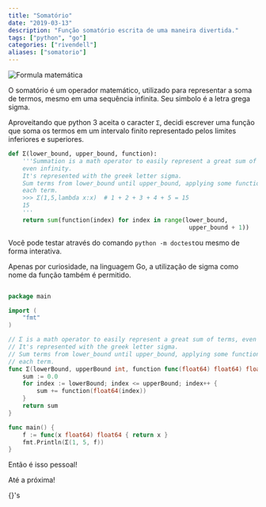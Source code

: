 ```yaml
---
title: "Somatório"
date: "2019-03-13"
description: "Função somatório escrita de uma maneira divertida."
tags: ["python", "go"]
categories: ["rivendell"]
aliases: ["somatorio"]
---
```


![Formula matemática](/images/somatorio.jpg "Formula matemática")

O somatório é um operador matemático, utilizado para representar a soma de termos, mesmo em uma sequência infinita. Seu simbolo é a letra grega sigma.

Aproveitando que python 3 aceita o caracter `Σ`, decidi escrever uma função que soma os termos em um intervalo finito representado pelos limites inferiores e superiores.

```python
def Σ(lower_bound, upper_bound, function):
    '''Summation is a math operator to easily represent a great sum of terms,
    even infinity.
    It's represented with the greek letter sigma.
    Sum terms from lower_bound until upper_bound, applying some function on
    each term.
    >>> Σ(1,5,lambda x:x)  # 1 + 2 + 3 + 4 + 5 = 15
    15
    '''
    return sum(function(index) for index in range(lower_bound,
                                                   upper_bound + 1))
```

Você pode testar através do comando `python -m doctest`ou mesmo de forma interativa.

Apenas por curiosidade, na linguagem Go, a utilização de sigma como nome da função também é permitido.

```go

package main

import (
	"fmt"
)

// Σ is a math operator to easily represent a great sum of terms, even infinity.
// It's represented with the greek letter sigma.
// Sum terms from lower_bound until upper_bound, applying some function on
// each term.
func Σ(lowerBound, upperBound int, function func(float64) float64) float64 {
	sum := 0.0
	for index := lowerBound; index <= upperBound; index++ {
		sum += function(float64(index))
	}
	return sum
}

func main() {
	f := func(x float64) float64 { return x }
	fmt.Println(Σ(1, 5, f))
}
```

Então é isso pessoal!

Até a próxima!

{}'s
